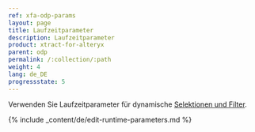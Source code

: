 ```yaml
---
ref: xfa-odp-params
layout: page
title: Laufzeitparameter
description: Laufzeitparameter
product: xtract-for-alteryx
parent: odp
permalink: /:collection/:path
weight: 4
lang: de_DE
progressstate: 5
---
```


Verwenden Sie Laufzeitparameter für dynamische [Selektionen und Filter](./odp-define#selektion-und-filter).

{% include _content/de/edit-runtime-parameters.md %}
